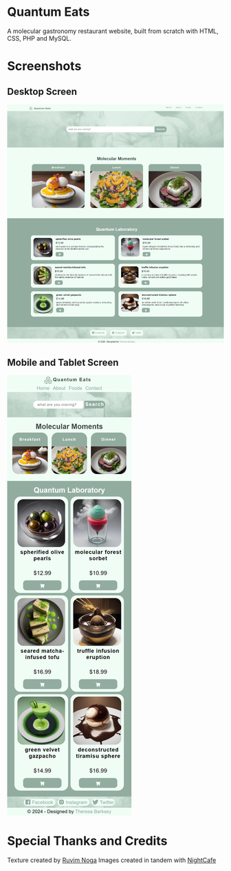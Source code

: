 # Quantum Eats
A molecular gastronomy restaurant website, built from scratch with HTML, CSS, PHP and MySQL.
# Screenshots
## Desktop Screen
![Homepage](screenshots/quantum-eats-desktop-homepage.png)
## Mobile and Tablet Screen
![Homepage](screenshots/quantum-eats-mobile-homepage.png)

# Special Thanks and Credits
<!-- Search Background -->
Texture created by [Ruvim Noga](https://unsplash.com/photos/blue-red-and-black-smoke-digital-wallpaper-pazM9TQJ2Ck)
Images created in tandem with [NightCafe](https://creator.nightcafe.studio/studio?gad_source=1&gclid=Cj0KCQiAkeSsBhDUARIsAK3tiefTHhVQ8K37DRBvgTOkNnGutCEnVwfhuzfUbjuPM8Z5NQLk45NXoosaAozNEALw_wcB)
  
  